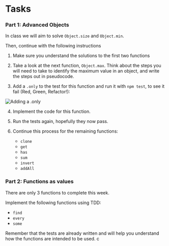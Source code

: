 # Tasks

### Part 1: Advanced Objects

In class we will aim to solve `Object.size` and `Object.min`.

Then, continue with the following instructions

1. Make sure you understand the solutions to the first two functions

2. Take a look at the next function, `Object.max`. Think about the steps you will need to take to identify the maximum value in an object, and write the steps out in pseudocode.

3. Add a `.only` to the test for this function and run it with `npm test`, to see it fail (Red, Green, Refactor!):

![Adding a .only](images/only.png)

4. Implement the code for this function.

5. Run the tests again, hopefully they now pass.

6. Continue this process for the remaining functions:

   - `clone`
   - `get`
   - `has`
   - `sum`
   - `invert`
   - `addAll`

### Part 2: Functions as values

There are only 3 functions to complete this week.

Implement the following functions using TDD:

- `find`
- `every`
- `some`

Remember that the tests are already written and will help you understand how the functions are intended to be used.
c